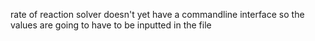 rate of reaction solver doesn't yet have a commandline interface so the values are going to have to be inputted in the file
